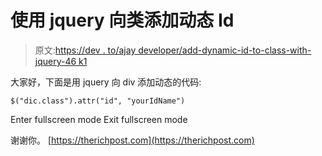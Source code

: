 # 使用 jquery 向类添加动态 Id

> 原文:[https://dev . to/ajay developer/add-dynamic-id-to-class-with-jquery-46 k1](https://dev.to/ajaydeveloper/add-dynamic-id-to-class-with-jquery-46k1)

大家好，下面是用 jquery 向 div 添加动态的代码:

```
$("dic.class").attr("id", "yourIdName") 
```

Enter fullscreen mode Exit fullscreen mode

谢谢你。
[https://therichpost.com](https://therichpost.com)